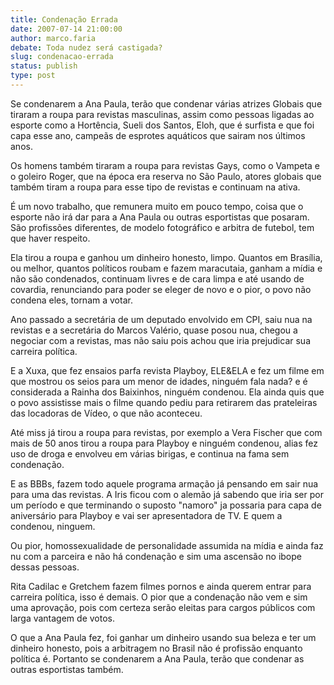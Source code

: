 ```yaml
---
title: Condenação Errada
date: 2007-07-14 21:00:00
author: marco.faria
debate: Toda nudez será castigada?
slug: condenacao-errada
status: publish 
type: post
---
```


Se condenarem a Ana Paula, terão que condenar várias atrizes Globais que tiraram a roupa para revistas masculinas, assim como pessoas ligadas ao esporte como a Hortência, Sueli dos Santos, Eloh, que é surfista e que foi capa esse ano, campeãs de esprotes aquáticos que sairam nos últimos anos.   

Os homens também tiraram a roupa para revistas Gays, como o Vampeta e o goleiro Roger, que na época era reserva no São Paulo, atores globais que também tiram a roupa para esse tipo de revistas e continuam na ativa.  

É um novo trabalho, que remunera muito em pouco tempo, coisa que o esporte não irá dar para a Ana Paula ou outras esportistas que posaram. São profissões diferentes, de modelo fotográfico e arbitra de futebol, tem que haver respeito.  

Ela tirou a roupa e ganhou um dinheiro honesto, limpo. Quantos em Brasília, ou melhor, quantos políticos roubam e fazem maracutaia, ganham a mídia e não são condenados, continuam livres e de cara limpa e até usando de covardia, renunciando para poder se eleger de novo e o pior, o povo não condena eles, tornam a votar.  

Ano passado a secretária de um deputado envolvido em CPI, saiu nua na revistas e a secretária do Marcos Valério, quase posou nua, chegou a negociar com a revistas, mas não saiu pois achou que iria prejudicar sua carreira política.  

E a Xuxa, que fez ensaios parfa revista Playboy, ELE&ELA e fez um filme em que mostrou os seios para um menor de idades, ninguém fala nada? e é considerada a Rainha dos Baixinhos, ninguém condenou. Ela ainda quis que o povo assistisse mais o filme quando pediu para retirarem das prateleiras das locadoras de Vídeo, o que não aconteceu.  

Até miss já tirou a roupa para revistas, por exemplo a Vera Fischer que com mais de 50 anos tirou a roupa para Playboy e ninguém condenou, alias fez uso de droga e envolveu em várias birigas, e continua na fama sem condenação.  

E as BBBs, fazem todo aquele programa armação já pensando em sair nua para uma das revistas. A Iris ficou com o alemão já sabendo que iria ser por um período e que terminando o suposto "namoro" ja possaria para capa de aniversário para Playboy e vai ser apresentadora de TV. E quem a condenou, ninguem.  

Ou pior, homossexualidade de personalidade assumida na mídia e ainda faz nu com a parceira e não há condenação e sim uma ascensão no ibope dessas pessoas.  

Rita Cadilac e Gretchem fazem filmes pornos e ainda querem entrar para carreira política, isso é demais. O pior que a condenação não vem e sim uma aprovação, pois com certeza serão eleitas para cargos públicos com larga vantagem de votos.  

O que a Ana Paula fez, foi ganhar um dinheiro usando sua beleza e ter um dinheiro honesto, pois a arbitragem no Brasil não é profissão enquanto política é. Portanto se condenarem a Ana Paula, terão que condenar as outras esportistas também.
